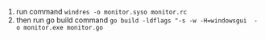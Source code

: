 1. run command `windres -o monitor.syso monitor.rc`
2. then run go build command `go build -ldflags "-s -w -H=windowsgui  -o monitor.exe monitor.go`